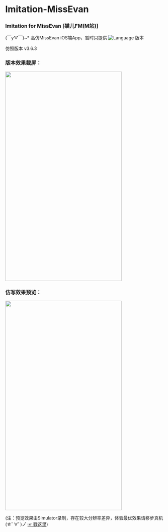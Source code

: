# Imitation-MissEvan
### Imitation for MissEvan [猫儿FM(M站)]

(￣y▽￣)~* 高仿MissEvan iOS端App，暂时只提供 ![Language](https://img.shields.io/badge/Language-%20Objective%20C%20-blue.svg) 版本

仿照版本 v3.6.3

### 版本效果截屏：


<img src="http://ofg0p74ar.bkt.clouddn.com/MissEvan--.jpg" width="370" height ="665" />



### 仿写效果预览：


<img src="http://ofg0p74ar.bkt.clouddn.com/%E9%AB%98%E4%BB%BFMissEvan.gif" width="370" height ="665" />


(注：预览效果由Simulator录制，存在较大分辨率差异，体验最优效果请移步真机  (☆ﾟ∀ﾟ)ノ゙  [☞ 戳这里](https://segmentfault.com/a/1190000004519978))
